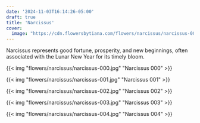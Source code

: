 ```yaml
---
date: '2024-11-03T16:14:26-05:00'
draft: true
title: 'Narcissus'
cover:
  image: "https://cdn.flowersbytiana.com/flowers/narcissus/narcissus-000.jpg"
---
```


Narcissus represents good fortune, prosperity, and new beginnings, often associated with the Lunar New Year for its timely bloom.

{{< img "flowers/narcissus/narcissus-000.jpg" "Narcissus 000" >}}

{{< img "flowers/narcissus/narcissus-001.jpg" "Narcissus 001" >}}

{{< img "flowers/narcissus/narcissus-002.jpg" "Narcissus 002" >}}

{{< img "flowers/narcissus/narcissus-003.jpg" "Narcissus 003" >}}

{{< img "flowers/narcissus/narcissus-004.jpg" "Narcissus 004" >}}